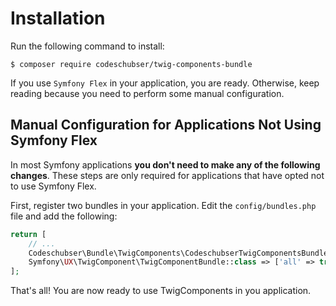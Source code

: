 # Installation

Run the following command to install:

```shell
$ composer require codeschubser/twig-components-bundle
```

If you use `Symfony Flex` in your application, you are ready.
Otherwise, keep reading because you need to perform some manual configuration.

## Manual Configuration for Applications Not Using Symfony Flex

In most Symfony applications **you don't need to make any of the following changes**.
These steps are only required for applications that have opted not to use Symfony Flex.

First, register two bundles in your application. Edit the `config/bundles.php`
file and add the following:

```php
return [
    // ...
    Codeschubser\Bundle\TwigComponents\CodeschubserTwigComponentsBundle::class => ['all' => true],
    Symfony\UX\TwigComponent\TwigComponentBundle::class => ['all' => true],
];
```

That's all! You are now ready to use TwigComponents in you application.
